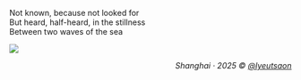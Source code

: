 Not known, because not looked for\
But heard, half-heard, in the stillness\
Between two waves of the sea

![](https://ghproxy.net/https://raw.githubusercontent.com/ryusoh/host/refs/heads/master/images/DSCF9277.jpg)

<div align="right"><em>Shanghai &middot; 2025 © <a href="https://instagram.com/lyeutsaon" target="_blank" rel="noopener noreferrer">@lyeutsaon</a></em></div>
